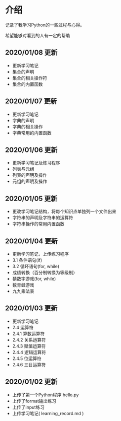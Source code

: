 # 介绍
记录了我学习Python的一些过程与心得。

希望能够对看到的人有一定的帮助

## 2020/01/08 更新
- 更新学习笔记
- 集合的声明
- 集合的相关操作符
- 集合的内置函数

## 2020/01/07 更新
- 更新学习笔记
- 字典的声明
- 字典的相关操作
- 字典常用的内置函数

## 2020/01/06 更新
- 更新学习笔记及练习程序
- 列表与元组
- 列表的声明及操作
- 元组的声明及操作

## 2020/01/05 更新
- 更改学习笔记结构，将每个知识点单独列一个文件出来
- 字符串的声明及字符串的运算符
- 字符串操作的常用内置函数

## 2020/01/04 更新
- 更新学习笔记，上传练习程序
- 3.1 条件语句(if)
- 3.2 循环语句(for, while)
- 成绩转换（百分制转换为等级制）
- 猜数字游戏(for, while)
- 数青蛙游戏
- 九九乘法表

## 2020/01/03  更新
- 更新学习笔记
- 2.4 运算符
- 2.4.1 算数运算符
- 2.4.2 关系运算符
- 2.4.3 赋值运算符
- 2.4.4 逻辑运算符
- 2.4.5 位运算符
- 2.4.6 三目运算符

## 2020/01/02  更新
- 上传了第一个Python程序 hello.py
- 上传了format输出练习
- 上传了input练习
- 上传学习笔记( learning_record.md )

